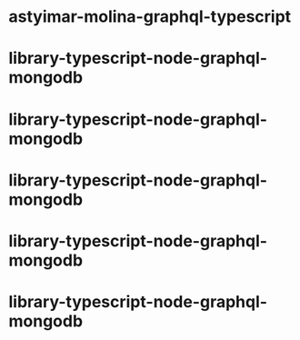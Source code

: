 # astyimar-molina-graphql-typescript
# library-typescript-node-graphql-mongodb
# library-typescript-node-graphql-mongodb
# library-typescript-node-graphql-mongodb
# library-typescript-node-graphql-mongodb
# library-typescript-node-graphql-mongodb
